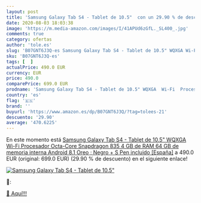 ```yaml
---
layout: post
title: 'Samsung Galaxy Tab S4 - Tablet de 10.5"  con un 29.90 % de descuento'
date: 2020-08-03 18:03:38
image: 'https://m.media-amazon.com/images/I/41APUd6zGfL._SL400_.jpg'
comments: true
category: ofertas
author: 'tole.es'
slug: 'B07GNT6J3Q-es Samsung Galaxy Tab S4 - Tablet de 10.5" WQXGA Wi-Fi...'
sku: 'B07GNT6J3Q-es'
tags: [  ]
actualPrice: 490.0 EUR
currency: EUR
price: 490.0
comparePrice: 699.0 EUR
prodname: 'Samsung Galaxy Tab S4 - Tablet de 10.5" WQXGA  Wi-Fi  Procesador Octa-Core Snapdragon 835  4 GB de RAM  64 GB de memoria interna  Android 8.1 Oreo ; Negro + S Pen incluido [España]'
country: 'es'
flag: '🇪🇸'
brand: ''
buyurl: 'https://www.amazon.es/dp/B07GNT6J3Q/?tag=tolees-21'
descuento: '29.90'
average: '470.6225'
---
```


En este momento está [Samsung Galaxy Tab S4 - Tablet de 10.5" WQXGA  Wi-Fi  Procesador Octa-Core Snapdragon 835  4 GB de RAM  64 GB de memoria interna  Android 8.1 Oreo ; Negro + S Pen incluido [España]](https://www.amazon.es/dp/B07GNT6J3Q/?tag=tolees-21) a 490.0 EUR (original: 699.0 EUR) (29.90 %  de descuento) en el siguiente enlace!

[![Samsung Galaxy Tab S4 - Tablet de 10.5" ](https://m.media-amazon.com/images/I/41APUd6zGfL._SL400_.jpg)](https://www.amazon.es/dp/B07GNT6J3Q/?tag=tolees-21)

🔎:


[🛒 Aquí!!!](https://www.amazon.es/dp/B07GNT6J3Q/?tag=tolees-21)

